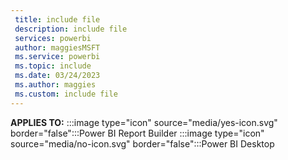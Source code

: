 ```yaml
---
 title: include file
 description: include file
 services: powerbi
 author: maggiesMSFT
 ms.service: powerbi
 ms.topic: include
 ms.date: 03/24/2023
 ms.author: maggies
 ms.custom: include file
---
```


**APPLIES TO:** :::image type="icon" source="media/yes-icon.svg" border="false":::Power&nbsp;BI&nbsp;Report&nbsp;Builder :::image type="icon" source="media/no-icon.svg" border="false":::Power&nbsp;BI&nbsp;Desktop